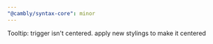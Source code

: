 ```yaml
---
"@cambly/syntax-core": minor
---
```


Tooltip: trigger isn't centered. apply new stylings to make it centered
